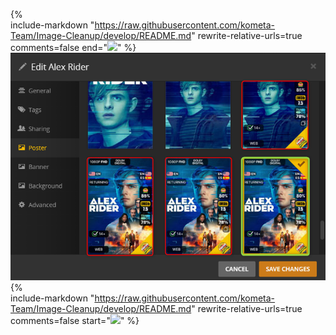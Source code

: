 {%    
  include-markdown "https://raw.githubusercontent.com/kometa-Team/Image-Cleanup/develop/README.md"
  rewrite-relative-urls=true
  comments=false
  end="![](cleanup.png)"
%}
![](images/cleanup.png)
{%    
  include-markdown "https://raw.githubusercontent.com/kometa-Team/Image-Cleanup/develop/README.md"
  rewrite-relative-urls=true
  comments=false
  start="![](cleanup.png)"
%}